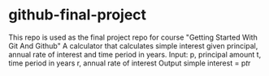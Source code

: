 # github-final-project
This repo is used as the final project repo for course "Getting Started With Git And Github"
A calculator that calculates simple interest given principal, annual rate of interest and time period in years.
Input:
   p, principal amount
   t, time period in years
   r, annual rate of interest
Output
   simple interest = p*t*r
